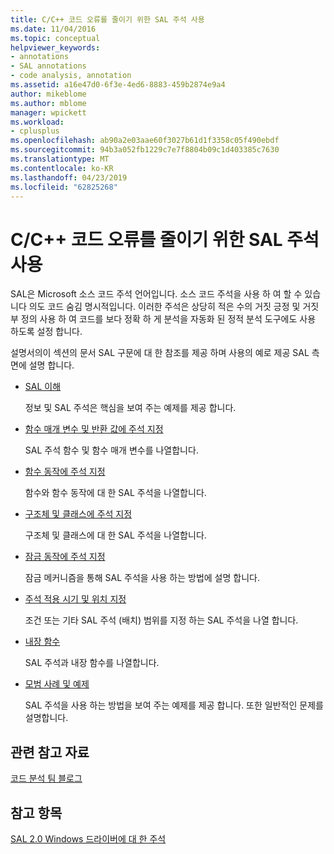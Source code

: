 ```yaml
---
title: C/C++ 코드 오류를 줄이기 위한 SAL 주석 사용
ms.date: 11/04/2016
ms.topic: conceptual
helpviewer_keywords:
- annotations
- SAL annotations
- code analysis, annotation
ms.assetid: a16e47d0-6f3e-4ed6-8883-459b2874e9a4
author: mikeblome
ms.author: mblome
manager: wpickett
ms.workload:
- cplusplus
ms.openlocfilehash: ab90a2e03aae60f3027b61d1f3358c05f490ebdf
ms.sourcegitcommit: 94b3a052fb1229c7e7f8804b09c1d403385c7630
ms.translationtype: MT
ms.contentlocale: ko-KR
ms.lasthandoff: 04/23/2019
ms.locfileid: "62825268"
---
```

# <a name="using-sal-annotations-to-reduce-cc-code-defects"></a>C/C++ 코드 오류를 줄이기 위한 SAL 주석 사용
SAL은 Microsoft 소스 코드 주석 언어입니다. 소스 코드 주석을 사용 하 여 할 수 있습니다 의도 코드 숨김 명시적입니다. 이러한 주석은 상당히 적은 수의 거짓 긍정 및 거짓 부 정의 사용 하 여 코드를 보다 정확 하 게 분석을 자동화 된 정적 분석 도구에도 사용 하도록 설정 합니다.

 설명서의이 섹션의 문서 SAL 구문에 대 한 참조를 제공 하며 사용의 예로 제공 SAL 측면에 설명 합니다.

- [SAL 이해](../code-quality/understanding-sal.md)

     정보 및 SAL 주석은 핵심을 보여 주는 예제를 제공 합니다.

- [함수 매개 변수 및 반환 값에 주석 지정](../code-quality/annotating-function-parameters-and-return-values.md)

     SAL 주석 함수 및 함수 매개 변수를 나열합니다.

- [함수 동작에 주석 지정](../code-quality/annotating-function-behavior.md)

     함수와 함수 동작에 대 한 SAL 주석을 나열합니다.

- [구조체 및 클래스에 주석 지정](../code-quality/annotating-structs-and-classes.md)

     구조체 및 클래스에 대 한 SAL 주석을 나열합니다.

- [잠금 동작에 주석 지정](../code-quality/annotating-locking-behavior.md)

     잠금 메커니즘을 통해 SAL 주석을 사용 하는 방법에 설명 합니다.

- [주석 적용 시기 및 위치 지정](../code-quality/specifying-when-and-where-an-annotation-applies.md)

     조건 또는 기타 SAL 주석 (배치) 범위를 지정 하는 SAL 주석을 나열 합니다.

- [내장 함수](../code-quality/intrinsic-functions.md)

     SAL 주석과 내장 함수를 나열합니다.

- [모범 사례 및 예제](../code-quality/best-practices-and-examples-sal.md)

     SAL 주석을 사용 하는 방법을 보여 주는 예제를 제공 합니다. 또한 일반적인 문제를 설명합니다.

## <a name="related-resources"></a>관련 참고 자료
 [코드 분석 팀 블로그](http://go.microsoft.com/fwlink/?LinkId=251197)

## <a name="see-also"></a>참고 항목
 [SAL 2.0 Windows 드라이버에 대 한 주석](http://go.microsoft.com/fwlink/?LinkId=250979)